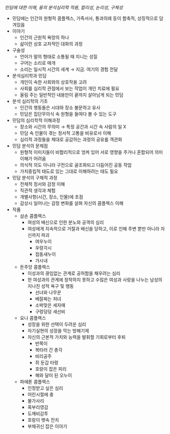 _민담에 대한 이해, 융의 분석심리학 적용, 합리성, 논리성, 구체성_

- 민담에는 인간의 원형적 콤플렉스, 가족서사, 통과의례 등이 함축적, 상징적으로 담겨있음
- 이야기
	- 인간의 근원적 욕망의 하나
	- 삶이란 상호 교차적인 대화의 과정
- 구술성
	- 언어가 말의 형태로 소통될 때 지니는 성질
	- 구어는 소리로 매개
	- 소리는 일시적 시간의 세계 → 지금. 여기의 경험 전달
- 분석심리학과 민담
	- 개인이 속한 사회와의 상호작용 고려
	- 사회를 심리학 관점에서 보는 작업이 개인 치료에 필요
	- 울림 주는 일반적인 내용만이 끝까지 살아남게 되는 민담
- 분석 심리학의 기초
	- 인간의 행동들은 시대와 장소 불문하고 유사
	- 민담은 집단무의식 속 원형을 들여다 볼 수 있는 도구
- 민담의 심리학적 이해과정
	- 장소와 시간의 무의미 → 특정 공간과 시간 속 사람의 일 X
	- 민담 속 인물이 겪는 정서적 고통을 비유로서 이해
	- 심리적 과정들을 제대로 공감하는 과정의 공유를 객관화
- 민담 분석의 문제점
	- 원형적 이미지들이 비합리적으로 엉켜 있어 서로 영향을 주거나 혼합되어 의미 이해가 어려움
	- 의식적 의도 아니라 구전으로 골조화되고 다듬어진 공동 작업
	- 가치중립적 태도로 있는 그대로 이해하려는 태도 필요
- 민담 분석의 구체적 과정
	- 전체적 정서와 감정 이해
	- 직관적 생각과 체험
	- 개별사항(시간, 장소, 인물)에 초점
	- 감상시 일어나는 감정 변화를 살펴 자신의 콤플렉스 이해
- 작품
	- 삼손 콤플렉스 
		- 여성의 배신으로 인한 분노와 공격의 심리
		- 여성에게 지속적으로 거절과 배신을 당하고, 이로 인해 주변 뿐만 아니라 자신까지 파괴
			- 여우누이
			- 우렁각시
			- 접동새누이
			- 가시내
	- 돈주앙 콤플렉스
		- 이성과의 끊임없는 관계로 공허함을 채우려는 심리
		- 한 여성과의 관계에 정착하지 못하고 수많은 여성과 사랑을 나누는 남성의 지나친 성적 욕구 및 행동
			- 선녀와 나무꾼
			- 베잘짜는 처녀
			- 소박맞은 세자매
			- 구렁덩덩 새선비
	- 요나 콤플렉스
		- 성장을 위한 선택이 두려운 심리
		- 자기실현의 성장을 막는 방해기제
		- 자신의 근본적 가치와 능력을 발휘할 기회로부터 후퇴
			- 반쪽이
			- 복타러 간 총각
			- 비리공주
			- 쥐 둔갑 타령
			- 호랑이 잡은 피리
			- 해와 달이 된 오누이
	- 파에톤 콤플렉스
		- 인정받고 싶은 심리
		- 어린시절에 충
		- 불가사리
		- 혹부리영감
		- 도깨비감투
		- 호랑이 뱃속 잔치
		- 부채귀신 잡은 이야기
